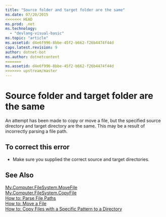 ```yaml
---
title: "Source folder and target folder are the same"
ms.date: 07/20/2015
<<<<<<< HEAD
ms.prod: .net
ms.technology: 
  - "devlang-visual-basic"
ms.topic: "article"
ms.assetid: d4e6f996-8bbe-45f2-b662-f26b4474f44d
caps.latest.revision: 9
author: dotnet-bot
ms.author: dotnetcontent
=======
ms.assetid: d4e6f996-8bbe-45f2-b662-f26b4474f44d
>>>>>>> upstream/master
---
```

# Source folder and target folder are the same
An attempt has been made to copy or move a file, but the specified source directory and target directory are the same. This may be a result of incorrectly parsing a file path.  
  
## To correct this error  
  
-   Make sure you supplied the correct source and target directories.  
  
## See Also  
 [My.Computer.FileSystem.MoveFile](xref:Microsoft.VisualBasic.FileIO.FileSystem.MoveFile%2A)  
 [My.Computer.FileSystem.CopyFile](xref:Microsoft.VisualBasic.FileIO.FileSystem.CopyFile%2A)  
 [How to: Parse File Paths](../../visual-basic/developing-apps/programming/drives-directories-files/how-to-parse-file-paths.md)  
 [How to: Move a File](../../visual-basic/developing-apps/programming/drives-directories-files/how-to-move-a-file.md)  
 [How to: Copy Files with a Specific Pattern to a Directory](../../visual-basic/developing-apps/programming/drives-directories-files/how-to-copy-files-with-a-specific-pattern-to-a-directory.md)
